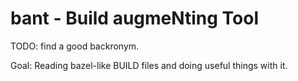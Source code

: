 bant - Build augmeNting Tool
============================

TODO: find a good backronym.

Goal: Reading bazel-like BUILD files and doing useful things with it.
